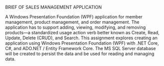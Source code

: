BRIEF OF SALES MANAGEMENT APPLICATION 

A Windows Presentation Foundation (WPF) application for member management, product management, and order management.
The application has to support adding, viewing, modifying, and removing products—a standardized usage action verb better known as Create, Read, Update, Delete (CRUD), and Search. 
This assignment explores creating an application using Windows Presentation Foundation (WPF) with .NET Core, C#, and ADO.NET / Entity Framework Core. 
The MS SQL Server database will be created to persist the data and be used for reading and managing data.
